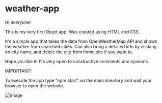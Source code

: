 # weather-app


Hi everyone! 

This is my very first React app. Was created using HTML and CSS. 

It's a simple app that takes the data from OpenWeatherMap API and shows the weather from searched cities. Can also bring a detailed info by clicking on city name, and delete the city from home site if you want to. 

Hope you like it! I'm very open to constructive comments and opinions. 



IMPORTANT! 

To execute the app type "npm start" on the main directory and wait your browser to open the website. 


![image](https://user-images.githubusercontent.com/85530409/134817544-0156bd75-746d-4675-acc3-1e1e6dbfaccc.png)
